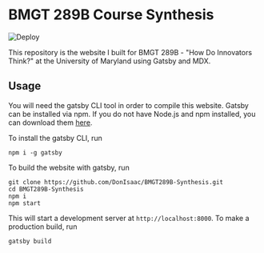 # BMGT 289B Course Synthesis

![Deploy](https://github.com/DonIsaac/BMGT289B-Synthesis/workflows/Deploy/badge.svg)

This repository is the website I built for BMGT 289B - "How Do Innovators Think?"
at the University of Maryland using Gatsby and MDX.

## Usage

You will need the gatsby CLI tool in order to compile this website. Gatsby can
be installed via npm. If you do not have Node.js and npm installed, you can
download them [here](https://nodejs.org/en/download/).

To install the gatsby CLI, run

```
npm i -g gatsby
```

To build the website with gatsby, run
```
git clone https://github.com/DonIsaac/BMGT289B-Synthesis.git
cd BMGT289B-Synthesis
npm i
npm start
```

This will start a development server at `http://localhost:8000`. To make
a production build, run

```
gatsby build
```
